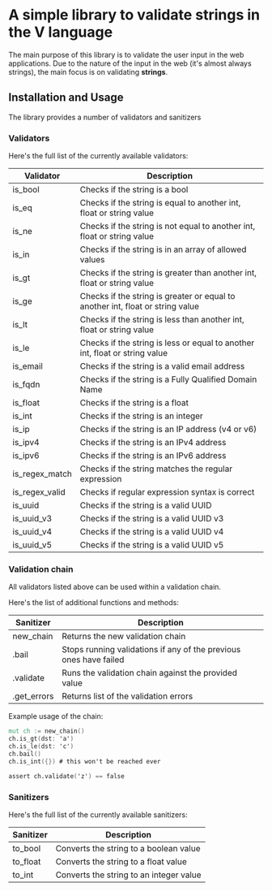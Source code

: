 # A simple library to validate strings in the V language
The main purpose of this library is to validate the user input in the web applications.
Due to the nature of the input in the web (it's almost always strings), the main focus is on validating **strings**.

## Installation and Usage
<!-- Install the library with `v install endeveit.validate` -->
The library provides a number of validators and sanitizers

### Validators
Here's the full list of the currently available validators:

Validator             | Description
----------------------|------------
is_bool               | Checks if the string is a bool
is_eq                 | Checks if the string is equal to another int, float or string value
is_ne                 | Checks if the string is not equal to another int, float or string value
is_in                 | Checks if the string is in an array of allowed values
is_gt                 | Checks if the string is greater than another int, float or string value
is_ge                 | Checks if the string is greater or equal to another int, float or string value
is_lt                 | Checks if the string is less than another int, float or string value
is_le                 | Checks if the string is less or equal to another int, float or string value
is_email              | Checks if the string is a valid email address
is_fqdn               | Checks if the string is a Fully Qualified Domain Name
is_float              | Checks if the string is a float
is_int                | Checks if the string is an integer
is_ip                 | Checks if the string is an IP address (v4 or v6)
is_ipv4               | Checks if the string is an IPv4 address
is_ipv6               | Checks if the string is an IPv6 address
is_regex_match        | Checks if the string matches the regular expression
is_regex_valid        | Checks if regular expression syntax is correct
is_uuid               | Checks if the string is a valid UUID
is_uuid_v3            | Checks if the string is a valid UUID v3
is_uuid_v4            | Checks if the string is a valid UUID v4
is_uuid_v5            | Checks if the string is a valid UUID v5

### Validation chain
All validators listed above can be used within a validation chain.

Here's the list of additional functions and methods:

Sanitizer             | Description
----------------------|------------
new_chain             | Returns the new validation chain
 .bail                | Stops running validations if any of the previous ones have failed
 .validate            | Runs the validation chain against the provided value
 .get_errors           | Returns list of the validation errors


Example usage of the chain:

```v
mut ch := new_chain()
ch.is_gt(dst: 'a')
ch.is_le(dst: 'c')
ch.bail()
ch.is_int({}) # this won't be reached ever

assert ch.validate('z') == false
```

### Sanitizers
Here's the full list of the currently available sanitizers:

Sanitizer             | Description
----------------------|------------
to_bool               | Converts the string to a boolean value
to_float              | Converts the string to a float value
to_int                | Converts the string to an integer value
